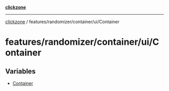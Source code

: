 [**clickzone**](../../../../../README.md)

***

[clickzone](../../../../../README.md) / features/randomizer/container/ui/Container

# features/randomizer/container/ui/Container

## Variables

- [Container](variables/Container.md)
